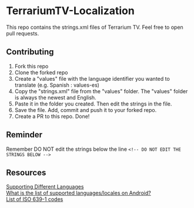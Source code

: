 # TerrariumTV-Localization
This repo contains the strings.xml files of Terrarium TV. Feel free to open pull requests.

## Contributing
1. Fork this repo
2. Clone the forked repo
3. Create a "values" file with the language identifier you wanted to translate (e.g. Spanish : values-es)
4. Copy the "strings.xml" file from the "values" folder. The "values" folder is always the newest and English.
5. Paste it in the folder you created. Then edit the strings in the file.
6. Save the file. Add, commit and push it to your forked repo.
7. Create a PR to this repo. Done!

## Reminder
Remember DO NOT edit the strings below the line ```<!-- DO NOT EDIT THE STRINGS BELOW -->```

## Resources
[Supporting Different Languages](https://developer.android.com/training/basics/supporting-devices/languages.html)  
[What is the list of supported languages/locales on Android?](http://stackoverflow.com/questions/7973023/what-is-the-list-of-supported-languages-locales-on-android)  
[List of ISO 639-1 codes](https://en.wikipedia.org/wiki/List_of_ISO_639-1_codes)

